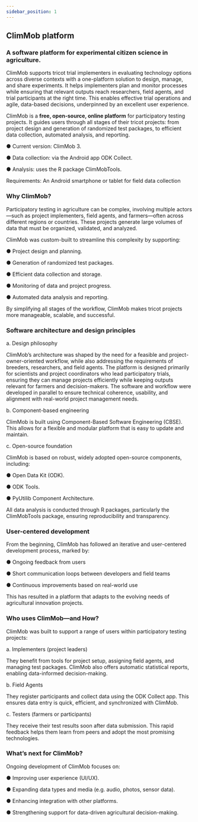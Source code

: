 ```yaml
---
sidebar_position: 1
---
```


## ClimMob platform

### A software platform for experimental citizen science in agriculture.

ClimMob supports tricot trial implementers in evaluating technology options across diverse contexts with a one-platform solution to design, manage, and share experiments. It helps implementers plan and monitor processes while ensuring that relevant outputs reach researchers, field agents, and trial participants at the right time. This enables effective trial operations and agile, data-based decisions, underpinned by an excellent user experience.

ClimMob is a **free, open-source, online platform** for participatory testing projects. It guides users through all stages of their tricot projects: from project design and generation of randomized test packages, to efficient data collection, automated analysis, and reporting.

●	Current version: ClimMob 3.

●	Data collection: via the Android app ODK Collect. 

●	Analysis: uses the R package ClimMobTools.

Requirements: An Android smartphone or tablet for field data collection

### Why ClimMob?

Participatory testing in agriculture can be complex, involving multiple actors—such as project implementers, field agents, and farmers—often across different regions or countries. These projects generate large volumes of data that must be organized, validated, and analyzed.

ClimMob was custom-built to streamline this complexity by supporting:

●	Project design and planning.

●	Generation of randomized test packages.

●	Efficient data collection and storage.

●	Monitoring of data and project progress.

●	Automated data analysis and reporting.

By simplifying all stages of the workflow, ClimMob makes tricot projects more manageable, scalable, and successful.

### Software architecture and design principles

a.	Design philosophy

ClimMob’s architecture was shaped by the need for a feasible and project-owner-oriented workflow, while also addressing the requirements of breeders, researchers, and field agents. The platform is designed primarily for scientists and project coordinators who lead participatory trials, ensuring they can manage projects efficiently while keeping outputs relevant for farmers and decision-makers. The software and workflow were developed in parallel to ensure technical coherence, usability, and alignment with real-world project management needs.

b.	Component-based engineering

ClimMob is built using Component-Based Software Engineering (CBSE). This allows for a flexible and modular platform that is easy to update and maintain.

c.	Open-source foundation

ClimMob is based on robust, widely adopted open-source components, including:

●	Open Data Kit (ODK).

●	ODK Tools.

●	PyUtilib Component Architecture.

All data analysis is conducted through R packages, particularly the ClimMobTools package, ensuring reproducibility and transparency.

### User-centered development

From the beginning, ClimMob has followed an iterative and user-centered development process, marked by:

●	Ongoing feedback from users

●	Short communication loops between developers and field teams

●	Continuous improvements based on real-world use

This has resulted in a platform that adapts to the evolving needs of agricultural innovation projects.

### Who uses ClimMob—and How?

ClimMob was built to support a range of users within participatory testing projects:

a.	Implementers (project leaders)

They benefit from tools for project setup, assigning field agents, and managing test packages. ClimMob also offers automatic statistical reports, enabling data-informed decision-making.

b.	Field Agents

They register participants and collect data using the ODK Collect app. This ensures data entry is quick, efficient, and synchronized with ClimMob.

c.	Testers (farmers or participants)

They receive their test results soon after data submission. This rapid feedback helps them learn from peers and adopt the most promising technologies.

### What’s next for ClimMob?

Ongoing development of ClimMob focuses on:

●	Improving user experience (UI/UX).

●	Expanding data types and media (e.g. audio, photos, sensor data).

●	Enhancing integration with other platforms.

●	Strengthening support for data-driven agricultural decision-making.




